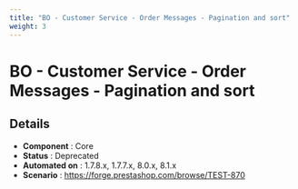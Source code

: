 ```yaml
---
title: "BO - Customer Service - Order Messages - Pagination and sort"
weight: 3
---
```


# BO - Customer Service - Order Messages - Pagination and sort
## Details
* **Component** : Core
* **Status** : Deprecated
* **Automated on** : 1.7.8.x, 1.7.7.x, 8.0.x, 8.1.x
* **Scenario** : https://forge.prestashop.com/browse/TEST-870


